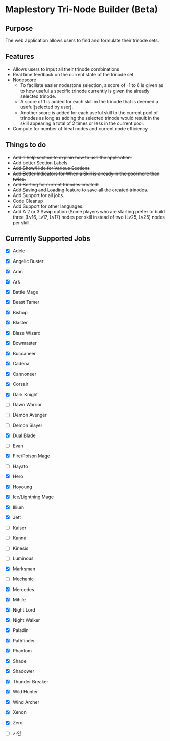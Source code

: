 # Maplestory Tri-Node Builder (Beta)

## Purpose
The web application allows users to find and formulate their trinode sets.

## Features

- Allows users to input all their trinode combinations
- Real time feedback on the current state of the trinode set
- Nodescore
  - To faciliate easier nodestone selection, a score of -1 to 6 is given as to how useful a specific trinode currently is given the already selected trinode. 
  - A score of 1 is added for each skill in the trinode that is deemed a useful(selected by user). 
  - Another score is added for each useful skill to the current pool of trinodes as long as adding the selected trinode would result in the skill appearing a total of 2 times or less in the current pool.
- Compute for number of Ideal nodes and current node efficiency

## Things to do

- ~~Add a help section to explain how to use the application.~~
- ~~Add better Section Labels.~~
- ~~Add Show/Hide for Various Sections~~
- ~~Add Better Indicators for When a Skill is already in the pool more than twice.~~
- ~~Add Sorting for current trinodes created.~~
- ~~Add Saving and Loading feature to save all the created trinodes.~~
- Add Support for all jobs.
- Code Cleanup
- Add Support for other languages.
- Add A 2 or 3 Swap option (Some players who are starting prefer to build three (Lv16, Lv17, Lv17) nodes per skill instead of two (Lv25, Lv25) nodes per skill.

## Currently Supported Jobs

- [X] Adele
- [X] Angelic Buster
- [X] Aran
- [X] Ark
- [X] Battle Mage
- [X] Beast Tamer
- [X] Bishop
- [X] Blaster
- [X] Blaze Wizard
- [X] Bowmaster
- [X] Buccaneer
- [X] Cadena
- [X] Cannoneer
- [X] Corsair
- [X] Dark Knight
- [ ] Dawn Warrior
- [ ] Demon Avenger
- [ ] Demon Slayer
- [X] Dual Blade
- [ ] Evan
- [X] Fire/Poison Mage
- [ ] Hayato
- [X] Hero
- [X] Hoyoung
- [X] Ice/Lightning Mage
- [X] Illium
- [X] Jett
- [ ] Kaiser
- [ ] Kanna
- [ ] Kinesis
- [ ] Luminous
- [X] Marksman
- [ ] Mechanic
- [X] Mercedes
- [X] Mihile
- [X] Night Lord
- [X] Night Walker
- [X] Paladin
- [X] Pathfinder
- [X] Phantom
- [X] Shade
- [X] Shadower
- [X] Thunder Breaker
- [X] Wild Hunter
- [X] Wind Archer
- [X] Xenon
- [X] Zero
- [ ] 카인

